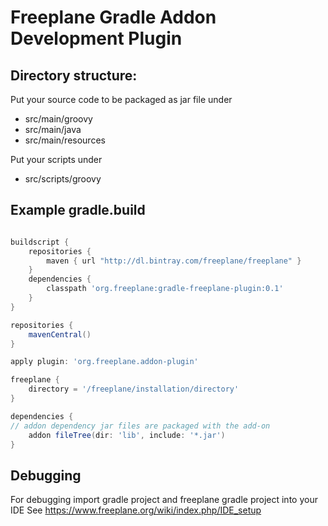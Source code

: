 # Freeplane Gradle Addon Development Plugin

## Directory structure:

Put your source code to be packaged as jar file under

* src/main/groovy
* src/main/java
* src/main/resources

Put your scripts under
* src/scripts/groovy

## Example gradle.build

```gradle

buildscript {
    repositories {
        maven { url "http://dl.bintray.com/freeplane/freeplane" }
    }
    dependencies {
        classpath 'org.freeplane:gradle-freeplane-plugin:0.1'
    }
}

repositories {
    mavenCentral()
}

apply plugin: 'org.freeplane.addon-plugin'

freeplane {
    directory = '/freeplane/installation/directory'
}

dependencies {
// addon dependency jar files are packaged with the add-on
    addon fileTree(dir: 'lib', include: '*.jar')
}

```

## Debugging

For debugging import gradle project and freeplane gradle project into your IDE
See https://www.freeplane.org/wiki/index.php/IDE_setup
